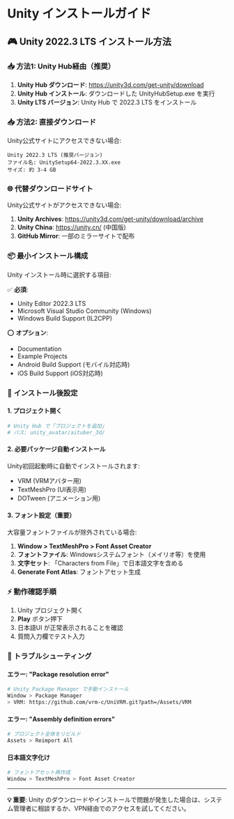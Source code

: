 # Unity インストールガイド

## 🎮 Unity 2022.3 LTS インストール方法

### 📥 方法1: Unity Hub経由（推奨）
1. **Unity Hub ダウンロード**: https://unity3d.com/get-unity/download
2. **Unity Hub インストール**: ダウンロードした UnityHubSetup.exe を実行
3. **Unity LTS バージョン**: Unity Hub で 2022.3 LTS をインストール

### 📥 方法2: 直接ダウンロード
Unity公式サイトにアクセスできない場合:

```
Unity 2022.3 LTS (推奨バージョン)
ファイル名: UnitySetup64-2022.3.XX.exe
サイズ: 約 3-4 GB
```

### 🌐 **代替ダウンロードサイト**
Unity公式サイトがアクセスできない場合:

1. **Unity Archives**: https://unity3d.com/get-unity/download/archive
2. **Unity China**: https://unity.cn/ (中国版)
3. **GitHub Mirror**: 一部のミラーサイトで配布

### 📦 **最小インストール構成**
Unity インストール時に選択する項目:

✅ **必須**:
- Unity Editor 2022.3 LTS
- Microsoft Visual Studio Community (Windows)
- Windows Build Support (IL2CPP)

⭕ **オプション**:
- Documentation
- Example Projects
- Android Build Support (モバイル対応時)
- iOS Build Support (iOS対応時)

### 🔧 **インストール後設定**

#### 1. プロジェクト開く
```bash
# Unity Hub で「プロジェクトを追加」
# パス: unity_avatar/aituber_3d/
```

#### 2. 必要パッケージ自動インストール
Unity初回起動時に自動でインストールされます:
- VRM (VRMアバター用)
- TextMeshPro (UI表示用)
- DOTween (アニメーション用)

#### 3. フォント設定（重要）
大容量フォントファイルが除外されている場合:

1. **Window > TextMeshPro > Font Asset Creator**
2. **フォントファイル**: Windowsシステムフォント（メイリオ等）を使用
3. **文字セット**: 「Characters from File」で日本語文字を含める
4. **Generate Font Atlas**: フォントアセット生成

### ⚡ **動作確認手順**
1. Unity プロジェクト開く
2. **Play** ボタン押下
3. 日本語UI が正常表示されることを確認
4. 質問入力欄でテスト入力

### 🚨 **トラブルシューティング**

#### エラー: "Package resolution error"
```bash
# Unity Package Manager で手動インストール
Window > Package Manager
> VRM: https://github.com/vrm-c/UniVRM.git?path=/Assets/VRM
```

#### エラー: "Assembly definition errors"
```bash
# プロジェクト全体をリビルド
Assets > Reimport All
```

#### 日本語文字化け
```bash
# フォントアセット再作成
Window > TextMeshPro > Font Asset Creator
```

---

**💡 重要**: Unity のダウンロードやインストールで問題が発生した場合は、システム管理者に相談するか、VPN経由でのアクセスを試してください。